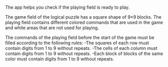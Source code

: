 The app helps you check if the playing field is ready to play.

The game field of the logical puzzle has a square shape of 9×9 blocks. The playing field contains different colored commands that are used in the game and white areas that are not used for playing. 

The commands of the playing field before the start of the game must be filled according to the following rules:
 -The squares of each row must contain digits from 1 to 9 without repeats.
 -The cells of each column must contain digits from 1 to 9 without repeats.
 -Each block of blocks of the same color must contain digits from 1 to 9 without repeats.
